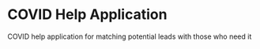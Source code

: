 # COVID Help Application

COVID help application for matching potential leads with those who need it
